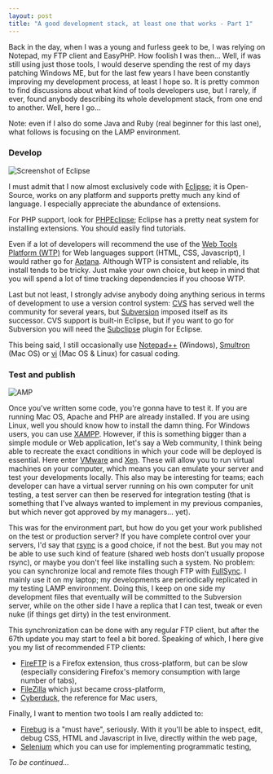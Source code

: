 ```yaml
---
layout: post
title: "A good development stack, at least one that works - Part 1"
---
```


Back in the day, when I was a young and furless geek to be, I was relying on Notepad, my FTP client and EasyPHP. How foolish I was then... Well, if was still using just those tools, I would deserve spending the rest of my days patching Windows ME, but for the last few years I have been constantly improving my development process, at least I hope so. It is pretty common to find discussions about what kind of tools developers use, but I rarely, if ever, found anybody describing its whole development stack, from one end to another. Well, here I go...

Note: even if I also do some Java and Ruby (real beginner for this last one), what follows is focusing on the LAMP environment.

### Develop

![Screenshot of Eclipse](http://teddy.fr/files/eclipse.png)

I must admit that I now almost exclusively code with [Eclipse](http://www.eclipse.org/); it is Open-Source, works on any platform and supports pretty much any kind of language. I especially appreciate the abundance of extensions.

For PHP support, look for [PHPEclipse](http://www.phpeclipse.net); Eclipse has a pretty neat system for installing extensions. You should easily find tutorials.

Even if a lot of developers will recommend the use of the [Web Tools Platform (WTP)](http://www.eclipse.org/webtools/) for Web languages support (HTML, CSS, Javascript), I would rather go for [Aptana](http://www.aptana.com/). Although WTP is consistent and reliable, its install tends to be tricky. Just make your own choice, but keep in mind that you will spend a lot of time tracking dependencies if you choose WTP.

Last but not least, I strongly advise anybody doing anything serious in terms of development to use a version control system: [CVS](http://www.nongnu.org/cvs/) has served well the community for several years, but [Subversion](http://subversion.tigris.org/) imposed itself as its successor. CVS support is built-in Eclipse, but if you want to go for Subversion you will need the [Subclipse](http://subclipse.tigris.org/) plugin for Eclipse.

This being said, I still occasionally use [Notepad++](http://notepad-plus.sourceforge.net) (Windows), [Smultron](http://smultron.sourceforge.net/) (Mac OS) or [vi](http://en.wikipedia.org/wiki/Vi) (Mac OS & Linux) for casual coding.

### Test and publish

![AMP](http://teddy.fr/files/lamp.png)

Once you've written some code, you're gonna have to test it. If you are running Mac OS, Apache and PHP are already installed. If you are using Linux, well you should know how to install the damn thing. For Windows users, you can use [XAMPP](http://www.apachefriends.org/en/xampp.html). However, if this is something bigger than a simple module or Web application, let's say a Web community, I think being able to recreate the exact conditions in which your code will be deployed is essential. Here enter [VMware](http://www.vmware.com/) and [Xen](http://www.xen.org). These will allow you to run virtual machines on your computer, which means you can emulate your server and test your developments locally. This also may be interesting for teams; each developer can have a virtual server running on his own computer for unit testing, a test server can then be reserved for integration testing (that is something that I've always wanted to implement in my previous companies, but which never got approved by my managers... yet).

This was for the environment part, but how do you get your work published on the test or production server? If you have complete control over your servers, I'd say that [rsync](http://samba.anu.edu.au/rsync/) is a good choice, if not the best. But you may not be able to use such kind of feature (shared web hosts don't usually propose rsync), or maybe you don't feel like installing such a system. No problem: you can synchronize local and remote files though FTP with [FullSync](http://fullsync.sourceforge.net/). I mainly use it on my laptop; my developments are periodically replicated in my testing LAMP environment. Doing this, I keep on one side my development files that eventually will be committed to the Subversion server, while on the other side I have a replica that I can test, tweak or even nuke (if things get dirty) in the test environment.

This synchronization can be done with any regular FTP client, but after the 67th update you may start to feel a bit bored. Speaking of which, I here give you my list of recommended FTP clients:

- [FireFTP](https://addons.mozilla.org/en-US/firefox/addon/1843) is a Firefox extension, thus cross-platform, but can be slow (especially considering Firefox's memory consumption with large number of tabs),
- [FileZilla](http://filezilla-project.org/) which just became cross-platform,
- [Cyberduck](http://cyberduck.ch/), the reference for Mac users,

Finally, I want to mention two tools I am really addicted to:

- [Firebug](https://addons.mozilla.org/en-US/firefox/addon/1843) is a "must have", seriously. With it you'll be able to inspect, edit, debug CSS, HTML and Javascript in live, directly within the web page,
- [Selenium](https://addons.mozilla.org/en-US/firefox/addon/2079) which you can use for implementing programmatic testing,

*To be continued...*